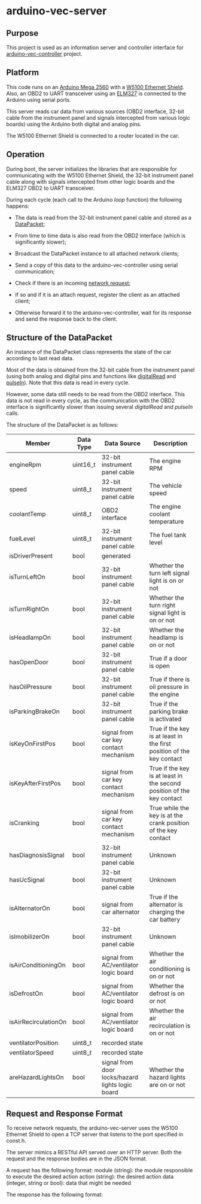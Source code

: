 # arduino-vec-server

## Purpose

This project is used as an information server and controller interface for [arduino-vec-controller](https://github.com/rafaame/arduino-vec-controller) project.

## Platform
This code runs on an [Arduino Mega 2560](https://www.arduino.cc/en/Main/ArduinoBoardMega2560) with a [W5100 Ethernet Shield](https://www.arduino.cc/en/Main/ArduinoEthernetShieldV1). Also, an OBD2 to UART transceiver using an [ELM327](https://www.elmelectronics.com/ic/elm327/) is connected to the Arduino using serial ports.

This server reads car data from various sources (OBD2 interface, 32-bit cable from the instrument panel and signals intercepted from various logic boards) using the Arduino both digital and analog pins.

The W5100 Ethernet Shield is connected to a router located in the car.

## Operation
During boot, the server initializes the libraries that are responsible for communicating with the W5100 Ethernet Shield, the 32-bit instrument panel cable along with signals intercepted from other logic boards and the ELM327 OBD2 to UART transceiver.

During each cycle (each call to the Arduino *loop* function) the following happens:
 
 - The data is read from the 32-bit instrument panel cable and stored as a [DataPacket](#structure-of-the-datapacket);
  - From time to time data is also read from the OBD2 interface (which is significantly slower);
 
 - Broadcast the DataPacket instance to all attached network clients;
  - Send a copy of this data to the arduino-vec-controller using serial communication;
 
 - Check if there is an incoming [network request](#request-and-response-format);
  - If so and if it is an attach request, register the client as an attached client;
  - Otherwise forward it to the arduino-vec-controller, wait for its response and send the response back to the client.

## Structure of the DataPacket
An instance of the DataPacket class represents the state of the car according to last read data. 

Most of the data is obtained from the 32-bit cable from the instrument panel (using both analog and digital pins and functions like [digitalRead](https://www.arduino.cc/en/Reference/DigitalRead) and [pulseIn](https://www.arduino.cc/en/Reference/PulseIn)). Note that this data is read in every cycle.

However, some data still needs to be read from the OBD2 interface. This data is not read in every cycle, as the communication with the OBD2 interface is significantly slower than issuing several *digitalRead* and *pulseIn* calls.

The structure of the DataPacket is as follows:

| Member | Data Type | Data Source | Description |
| ------ | --------- | ----------- | ----------- |
| engineRpm | uint16_t | 32-bit instrument panel cable | The engine RPM |
| speed | uint8_t | 32-bit instrument panel cable | The vehicle speed |
| coolantTemp | uint8_t | OBD2 interface | The engine coolant temperature |
| fuelLevel | uint8_t | 32-bit instrument panel cable | The fuel tank level |
| isDriverPresent | bool | generated |  |
| isTurnLeftOn | bool | 32-bit instrument panel cable | Whether the turn left signal light is on or not |
| isTurnRightOn | bool | 32-bit instrument panel cable | Whether the turn right signal light is on or not |
| isHeadlampOn | bool | 32-bit instrument panel cable | Whether the headlamp is on or not |
| hasOpenDoor | bool | 32-bit instrument panel cable | True if a door is open |
| hasOilPressure | bool | 32-bit instrument panel cable | True if there is oil pressure in the engine |
| isParkingBrakeOn | bool | 32-bit instrument panel cable | True if the parking brake is activated |
| isKeyOnFirstPos | bool | signal from car key contact mechanism | True if the key is at least in the first position of the key contact |
| isKeyAfterFirstPos | bool | signal from car key contact mechanism | True if the key is at least in the second position of the key contact |
| isCranking | bool | signal from car key contact mechanism | True while the key is at the crank position of the key contact |
| hasDiagnosisSignal | bool | 32-bit instrument panel cable | Unknown |
| hasUcSignal | bool | 32-bit instrument panel cable | Unknown |
| isAlternatorOn | bool | signal from car alternator | True if the alternator is charging the car battery |
| isImobilizerOn | bool | 32-bit instrument panel cable | Unknown |
| isAirConditioningOn | bool | signal from AC/ventilator logic board | Whether the air conditioning is on or not |
| isDefrostOn | bool | signal from AC/ventilator logic board | Whether the defrost is on or not |
| isAirRecirculationOn | bool | signal from AC/ventilator logic board | Whether the air recirculation is on or not |
| ventilatorPosition | uint8_t | recorded state |  |
| ventilatorSpeed | uint8_t | recorded state |  |
| areHazardLightsOn | bool | signal from door locks/hazard lights logic board | Whether the hazard lights are on or not |


## Request and Response Format
To receive network requests, the arduino-vec-server uses the W5100 Ethernet Shield to open a TCP server that listens to the port specified in const.h.

The server mimics a RESTful API served over an HTTP server. Both the request and the response bodies are in the JSON format.

A request has the following format:
module (string): the module responsible to execute the desired action
action (string): the desired action
data (integer, string or bool): data that might be needed

The response has the following format:


